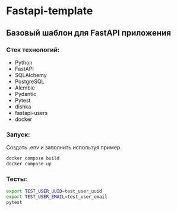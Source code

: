 # Fastapi-template

## Базовый шаблон для FastAPI приложения

### Стек технологий:
- Python
- FastAPI
- SQLAlchemy
- PostgreSQL
- Alembic
- Pydantic
- Pytest
- dishka
- fastapi-users
- docker

### Запуск:
Создать .env и заполнить используя пример
```bash
docker compose build
docker compose up
```
### Тесты:

```bash
export TEST_USER_UUID=test_user_uuid
export TEST_USER_EMAIL=test_user_email
pytest
```